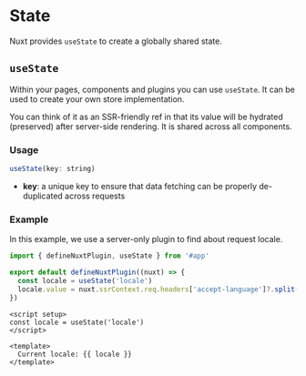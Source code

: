 # State

Nuxt provides `useState` to create a globally shared state.

## `useState`

Within your pages, components and plugins you can use `useState`. It can be used to create your own store implementation.

You can think of it as an SSR-friendly ref in that its value will be hydrated (preserved) after server-side rendering. It is shared across all components.


### Usage

```js
useState(key: string)
```

* **key**: a unique key to ensure that data fetching can be properly de-duplicated across requests

### Example

In this example, we use a server-only plugin to find about request locale.

```ts [plugins/locale.server.ts]
import { defineNuxtPlugin, useState } from '#app'

export default defineNuxtPlugin((nuxt) => {
  const locale = useState('locale')
  locale.value = nuxt.ssrContext.req.headers['accept-language']?.split(',')[0]
})
```

```vue
<script setup>
const locale = useState('locale')
</script>

<template>
  Current locale: {{ locale }}
</template>
```
